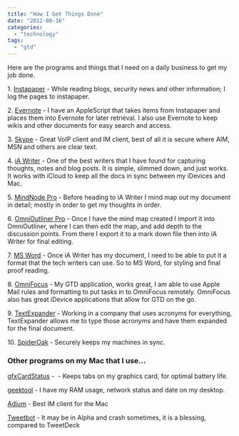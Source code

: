 ```yaml
---
title: "How I Get Things Done"
date: "2012-08-16"
categories: 
  - "technology"
tags: 
  - "gtd"
---
```


Here are the programs and things that I need on a daily business to get my job done.

  

1\. [Instapaper](http://www.instapaper.com) - While reading blogs, security news and other information; I log the pages to instapaper.

2\. [Evernote](http://www.evernote.com) - I have an AppleScript that takes items from Instapaper and places them into Evernote for later retrieval. I also use Evernote to keep wikis and other documents for easy search and access.

3\. [Skype](http://www.skype.com) - Great VoIP client and IM client, best of all it is secure where AIM, MSN and others are clear text.

4\. [iA Writer](http://www.iawriter.com) - One of the best writers that I have found for capturing thoughts, notes and blog posts. It is simple, slimmed down, and just works. It works with iCloud to keep all the docs in sync between my iDevices and Mac.

5\. [MindNode Pro](http://www.mindnode.com) - Before heading to iA Writer I mind map out my document in detail; mostly in order to get my thoughts in order.

6\. [OmniOutliner Pro](http://www.omnigroup.com/) - Once I have the mind map created I import it into OmniOutliner, where I can then edit the map, and add depth to the discussion points. From there I export it to a mark down file then into iA Writer for final editing.

7\. [MS Word](http://www.microsoft.com/mac/word) - Once iA Writer has my document, I need to be able to put it a format that the tech writers can use. So to MS Word, for styling and final proof reading. 

8\. [OmniFocus](http://www.omnigroup.com/) - My GTD application, works great, I am able to use Apple Mail rules and formatting to put tasks in to OmniFocus remotely. OmniFocus also has great iDevice applications that allow for GTD on the go.

9\. [TextExpander](http://smilesoftware.com/TextExpander/) - Working in a company that uses acronyms for everything, TextExpander allows me to type those acronyms and have them expanded for the final document.

10\. [SpiderOak](http://spideroak.co) - Securely keeps my machines in sync.

### Other programs on my Mac that I use...

[gfxCardStatus](http://codykrieger.com/gfxCardStatus) -  - Keeps tabs on my graphics card, for optimal battery life.

[geektool](projects.tynsoe.org/en/geektool/) - I have my RAM usage, network status and date on my desktop.

[Adium](http://adium.im) - Best IM client for the Mac

[Tweetbot](http://tapbots.com/tweetbot_mac/) - It may be in Alpha and crash sometimes, it is a blessing, compared to TweetDeck
